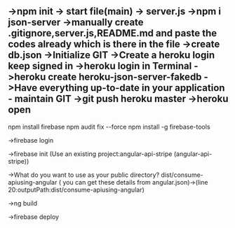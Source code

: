 ->npm init -> start file(main) -> server.js
->npm i json-server
->manually create .gitignore,server.js,README.md and paste the codes already which is there in the file
->create db.json
->Initialize GIT
->Create a heroku login keep signed in
->heroku login in Terminal
->heroku create heroku-json-server-fakedb
->Have everything up-to-date in your application - maintain GIT
->git push heroku master
->heroku open
------------------------------------------------
npm install firebase
npm audit fix --force
npm install -g firebase-tools

->firebase login

->firebase init
	(Use an existing project:angular-api-stripe (angular-api-stripe))

->What do you want to use as your public directory?	
dist/consume-apiusing-angular ( you can get these details from angular.json)->(line 20:outputPath:dist/consume-apiusing-angular)

->ng build 

->firebase deploy
